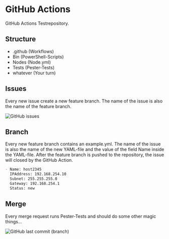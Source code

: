 # GitHub Actions

GitHub Actions Testrepository.

## Structure

- .github (Workflows)
- Bin (PowerShell-Scripts)
- Nodes (Node.yml)
- Tests (Pester-Tests)
- whatever (Your turn)

## Issues

Every new issue create a new feature branch. The name of the issue is also the name of the feature branch.

![GitHub issues](https://img.shields.io/github/issues-raw/tinuwalther/actionstest)

## Branch

Every new feature branch contains an example.yml. The name of the issue is also the name of the new YAML-file and the value of the field Name inside the YAML-file. After the feature branch is pushed to the repository, the issue will closed by the GitHub Action.

````markdown
- Name: host2345
  IPAddress: 192.168.254.10
  Subnet: 255.255.255.0
  Gateway: 192.168.254.1
  Status: new
 ````

## Merge

Every merge request runs Pester-Tests and should do some other magic things... 

![GitHub last commit (branch)](https://img.shields.io/github/last-commit/tinuwalther/actionstest/main)
